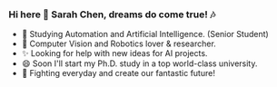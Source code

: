 ### Hi here 👋 Sarah Chen, dreams do come true! :notes:

<!--
**2000222/2000222** is a ✨ _special_ ✨ repository because its `README.md` (this file) appears on your GitHub profile.

Here are some ideas to get you started:

-  I’m currently working on ...
- 🌱 I’m currently learning ...
- 👯 I’m looking to collaborate on ...
- 🤔 I’m looking for help with ...
- 💬 Ask me about ...
- 📫 How to reach me: ...
- 😄 Pronouns: ...
- ⚡ Fun fact: ...
-->

- :speak_no_evil: Studying Automation and Artificial Intelligence. (Senior Student)
- 🌱 Computer Vision and Robotics lover & researcher. 
- ✨ Looking for help with new ideas for AI projects.
- 😄 Soon I'll start my Ph.D. study in a top world-class university.
- :purple_heart: Fighting everyday and create our fantastic future!
